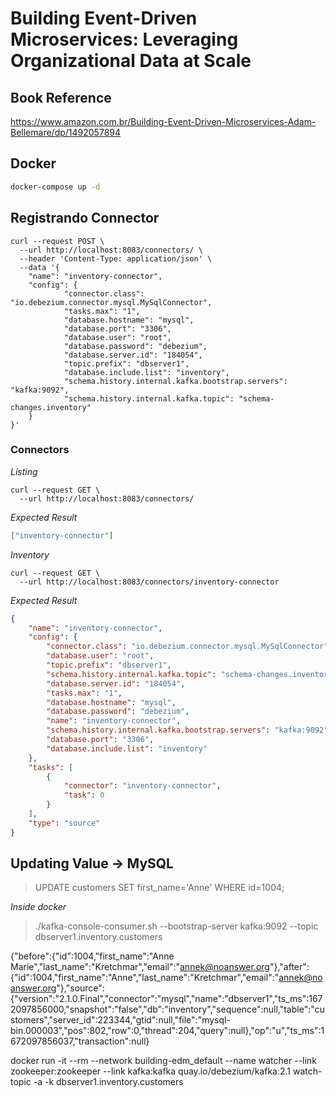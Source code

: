 # Building Event-Driven Microservices: Leveraging Organizational Data at Scale

## Book Reference

https://www.amazon.com.br/Building-Event-Driven-Microservices-Adam-Bellemare/dp/1492057894

## Docker

```bash
docker-compose up -d
```

## Registrando Connector

```curl
curl --request POST \
  --url http://localhost:8083/connectors/ \
  --header 'Content-Type: application/json' \
  --data '{
    "name": "inventory-connector",  
    "config": {  
			"connector.class": "io.debezium.connector.mysql.MySqlConnector",
			"tasks.max": "1",  
			"database.hostname": "mysql",  
			"database.port": "3306",
			"database.user": "root",
			"database.password": "debezium",
			"database.server.id": "184054",  
			"topic.prefix": "dbserver1",  
			"database.include.list": "inventory",  
			"schema.history.internal.kafka.bootstrap.servers": "kafka:9092",  
			"schema.history.internal.kafka.topic": "schema-changes.inventory"  
    }
}'
```

### Connectors

*Listing*

```curl
curl --request GET \
  --url http://localhost:8083/connectors/
```

*Expected Result*

```json
["inventory-connector"]
```

*Inventory*

```curl
curl --request GET \
  --url http://localhost:8083/connectors/inventory-connector
```

*Expected Result*

```json
{
	"name": "inventory-connector",
	"config": {
		"connector.class": "io.debezium.connector.mysql.MySqlConnector",
		"database.user": "root",
		"topic.prefix": "dbserver1",
		"schema.history.internal.kafka.topic": "schema-changes.inventory",
		"database.server.id": "184054",
		"tasks.max": "1",
		"database.hostname": "mysql",
		"database.password": "debezium",
		"name": "inventory-connector",
		"schema.history.internal.kafka.bootstrap.servers": "kafka:9092",
		"database.port": "3306",
		"database.include.list": "inventory"
	},
	"tasks": [
		{
			"connector": "inventory-connector",
			"task": 0
		}
	],
	"type": "source"
}
```

## Updating Value -> MySQL

> UPDATE customers SET first_name='Anne' WHERE id=1004;

*Inside docker*

> ./kafka-console-consumer.sh --bootstrap-server kafka:9092 --topic dbserver1.inventory.customers

{"before":{"id":1004,"first_name":"Anne Marie","last_name":"Kretchmar","email":"annek@noanswer.org"},"after":{"id":1004,"first_name":"Anne","last_name":"Kretchmar","email":"annek@noanswer.org"},"source":{"version":"2.1.0.Final","connector":"mysql","name":"dbserver1","ts_ms":1672097856000,"snapshot":"false","db":"inventory","sequence":null,"table":"customers","server_id":223344,"gtid":null,"file":"mysql-bin.000003","pos":802,"row":0,"thread":204,"query":null},"op":"u","ts_ms":1672097856037,"transaction":null}

docker run -it --rm --network building-edm_default --name watcher --link zookeeper:zookeeper --link kafka:kafka quay.io/debezium/kafka:2.1 watch-topic -a -k dbserver1.inventory.customers

